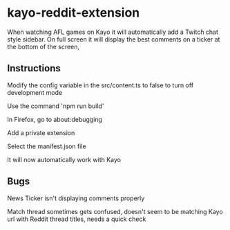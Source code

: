 # kayo-reddit-extension
When watching AFL games on Kayo it will automatically add a Twitch chat style sidebar. On full screen it will display the best comments on a ticker at the bottom of the screen,

## Instructions

Modify the config variable in the src/content.ts to false to turn off development mode

Use the command 'npm run build'


In Firefox, go to about:debugging

Add a private extension

Select the manifest.json file

It will now automatically work with Kayo

## Bugs

News Ticker isn't displaying comments properly

Match thread sometimes gets confused, doesn't seem to be matching Kayo url with Reddit thread titles, needs a quick check
